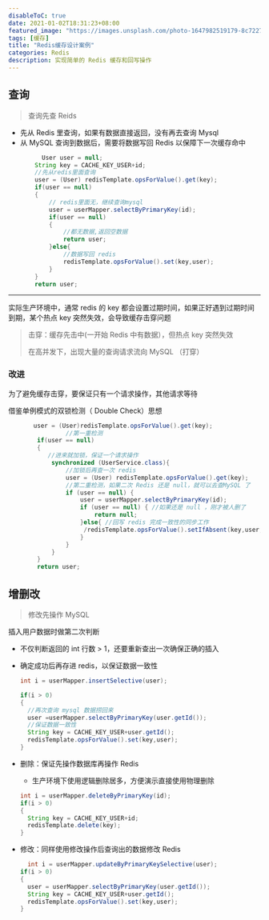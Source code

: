 ```yaml
---
disableToC: true
date: 2021-01-02T18:31:23+08:00
featured_image: "https://images.unsplash.com/photo-1647982519179-8c7227adbb46?ixlib=rb-1.2.1&ixid=MnwxMjA3fDB8MHxwaG90by1wYWdlfHx8fGVufDB8fHx8&auto=format&fit=crop&w=987&q=80"
tags: [缓存]
title: "Redis缓存设计案例"
categories: Redis
description: 实现简单的 Redis 缓存和回写操作
---
```


## 查询

> 查询先查 Reids
- 先从 Redis 里查询，如果有数据直接返回，没有再去查询 Mysql
- 从 MySQL 查询到数据后，需要将数据写回 Redis 以保障下一次缓存命中
	```java
	      User user = null;
        String key = CACHE_KEY_USER+id;
        //先从redis里面查询
        user = (User) redisTemplate.opsForValue().get(key);
        if(user == null)
        {
            // redis里面无，继续查询mysql
            user = userMapper.selectByPrimaryKey(id);
            if(user == null)
            {
                //都无数据,返回空数据
                return user;
            }else{
                //数据写回 redis
                redisTemplate.opsForValue().set(key,user);
            }
        }
        return user;
	```

---

实际生产环境中，通常 redis 的 key 都会设置过期时间，如果正好遇到过期时间到期，某个热点 key 突然失效，会导致缓存击穿问题

> 击穿：缓存先击中(一开始 Redis 中有数据），但热点 key 突然失效
>
> 在高并发下，出现大量的查询请求流向 MySQL （打穿）

### 改进

为了避免缓存击穿，要保证只有一个请求操作，其他请求等待

借鉴单例模式的双锁检测（ Double Check）思想

```java
       user = (User)redisTemplate.opsForValue().get(key);
				//第一重检测
        if(user == null)
        {
           //进来就加锁，保证一个请求操作
            synchronized (UserService.class){
                //加锁后再查一次 redis
                user = (User) redisTemplate.opsForValue().get(key);
                //第二重检测，如果二次 Redis 还是 null，就可以去查MySQL 了
                if (user == null) {
                    user = userMapper.selectByPrimaryKey(id);
                    if (user == null) { //如果还是 null ，刚才被人删了
                        return null;
                    }else{ //回写 redis 完成一致性的同步工作
                     /redisTemplate.opsForValue().setIfAbsent(key,user,7L,TimeUnit.DAYS);
                    }
                }
            }
        }
        return user;
```



## 增删改

> 修改先操作 MySQL

插入用户数据时做第二次判断

- 不仅判断返回的 int 行数 > 1，还要重新查出一次确保正确的插入

- 确定成功后再存进 redis，以保证数据一致性

  ```java
  int i = userMapper.insertSelective(user);
  
  if(i > 0)
  {
    //再次查询 mysql 数据捞回来
    user =userMapper.selectByPrimaryKey(user.getId());
    //保证数据一致性
    String key = CACHE_KEY_USER+user.getId();
    redisTemplate.opsForValue().set(key,user);
  }
  ```

- 删除：保证先操作数据库再操作 Redis
	- 生产环境下使用逻辑删除居多，方便演示直接使用物理删除
  ```java
  int i = userMapper.deleteByPrimaryKey(id);
  if(i > 0)
  {
    String key = CACHE_KEY_USER+id;
    redisTemplate.delete(key);
  }
  ```
- 修改：同样使用修改操作后查询出的数据修改 Redis
	```java
	  int i = userMapper.updateByPrimaryKeySelective(user);
    if(i > 0)
    {
      user = userMapper.selectByPrimaryKey(user.getId());
      String key = CACHE_KEY_USER+user.getId();
      redisTemplate.opsForValue().set(key,user);
    }
	```
